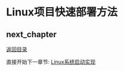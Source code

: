 # Linux项目快速部署方法

## next_chapter

[返回目录](./SUMMARY.md)

直接开始下一章节: [Linux系统启动实现](./ch02-00.system_bringup.md)
